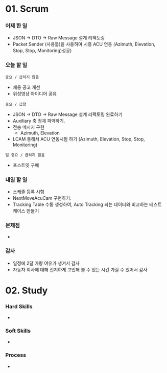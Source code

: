 # 01. Scrum

### 어제 한 일

- JSON → DTO → Raw Message 설계 리팩토링
- Packet Sender (사용툴)을 사용하여 시흥 ACU 연동 (Azimuth, Elevation, Stop, Stop, Monitoring)성공)

### 오늘 할 일

`중요 / 급하지 않음`

- 채용 공고 개선
- 위성영상 아이디어 공유

`중요 / 급함`

- JSON → DTO → Raw Message 설계 리팩토링 완료하기
- Auxiliary 축 정체 파악하기.
- 전송 메시지 구현
    - Azimuth, Elevation
- LCAM 통해서 ACU 연동시험 하기 (Azimuth, Elevation, Stop, Stop, Monitoring)

`덜 중요 / 급하지 않음`

- 포스트잇 구매

### 내일 할 일

- 스케줄 등록 시험
- NextMoveAcuCam 구현하기.
- Tracking Table 수동 생성하여, Auto Tracking 되는 데이터와 비교하는 테스트 케이스 만들기

### 문제점

- 

### 감사

- 일정에 2달 가량 여유가 생겨서 감사
- 자동차 회사에 대해 진지하게 고민해 볼 수 있는 시간 가질 수 있어서 감사

# 02. Study

### Hard Skills

- 

### Soft Skills

- 

### Process

-

